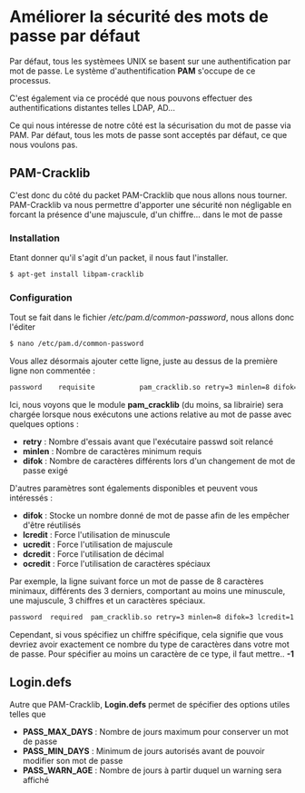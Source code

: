 # Améliorer la sécurité des mots de passe par défaut

Par défaut, tous les systèmees UNIX se basent sur une authentification
par mot de passe. Le système d'authentification **PAM** s'occupe de ce
processus.

C'est également via ce procédé que nous pouvons effectuer des
authentifications distantes telles LDAP, AD...

Ce qui nous intéresse de notre côté est la sécurisation du mot de passe
via PAM. Par défaut, tous les mots de passe sont acceptés par défaut, ce
que nous voulons pas.

## PAM-Cracklib

C'est donc du côté du packet PAM-Cracklib que nous allons nous tourner.
PAM-Cracklib va nous permettre d'apporter une sécurité non négligable
en forcant la présence d'une majuscule, d'un chiffre... dans le mot
de passe

### Installation

Etant donner qu'il s'agit d'un packet, il nous faut l'installer.

```bash
$ apt-get install libpam-cracklib
```

### Configuration

Tout se fait dans le fichier */etc/pam.d/common-password*, nous allons
donc l'éditer

```bash
$ nano /etc/pam.d/common-password
```

Vous allez désormais ajouter cette ligne, juste au dessus de la première
ligne non commentée :

```bash
password    requisite           pam_cracklib.so retry=3 minlen=8 difok=3
```

Ici, nous voyons que le module **pam_cracklib** (du moins, sa librairie)
sera chargée lorsque nous exécutons une actions relative au mot de passe
avec quelques options :

-   **retry** : Nombre d'essais avant que l'exécutaire passwd soit
    relancé
-   **minlen** : Nombre de caractères minimum requis
-   **difok** : Nombre de caractères différents lors d'un changement de
    mot de passe exigé

D'autres paramètres sont égalements disponibles et peuvent vous
intéressés :

-   **difok** : Stocke un nombre donné de mot de passe afin de les
    empêcher d'être réutilisés
-   **lcredit** : Force l'utilisation de minuscule
-   **ucredit** : Force l'utilisation de majuscule
-   **dcredit** : Force l'utilisation de décimal
-   **ocredit** : Force l'utilisation de caractères spéciaux

Par exemple, la ligne suivant force un mot de passe de 8 caractères
minimaux, différents des 3 derniers, comportant au moins une minuscule,
une majuscule, 3 chiffres et un caractères spéciaux.

```bash
password  required  pam_cracklib.so retry=3 minlen=8 difok=3 lcredit=1 ucredit=1 dcredit=3 ocredit=1
```

Cependant, si vous spécifiez un chiffre spécifique, cela signifie que
vous devriez avoir exactement ce nombre du type de caractères dans votre
mot de passe. Pour spécifier au moins un caractère de ce type, il faut
mettre.. **-1**

## Login.defs

Autre que PAM-Cracklib, **Login.defs** permet de spécifier des options
utiles telles que

-   **PASS_MAX_DAYS** : Nombre de jours maximum pour conserver un mot de
    passe
-   **PASS_MIN_DAYS** : Minimum de jours autorisés avant de pouvoir
    modifier son mot de passe
-   **PASS_WARN_AGE** : Nombre de jours à partir duquel un warning sera
    affiché
